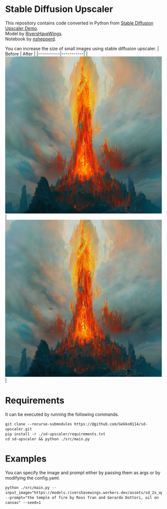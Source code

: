 # Stable Diffusion Upscaler
This repository contains code converted in Python from [Stable Diffusion Upscaler Demo](https://t.co/aNqKfn1Mxl).  
Model by [RiversHaveWings](https://twitter.com/RiversHaveWings).  
Notebook by [nshepperd](https://twitter.com/nshepperd1).

You can increase the size of small images using stable diffusion upscaler.
| Before | After |
|-----------|-----------|
| ![Before](images/sd_2x_upscaler_demo_before.png)     | ![After](images/sd_2x_upscaler_demo_after.png)     |

# Requirements
It can be executed by running the following commands.

```
git clone --recurse-submodules https://@github.com/Gekko0114/sd-upscaler.git
pip install -r ./sd-upscaler/requirements.txt
cd sd-upscaler && python ./src/main.py
```
# Examples
You can specify the image and prompt either by passing them as args or by modifying the config.yaml.

```
python ./src/main.py --input_image="https://models.rivershavewings.workers.dev/assets/sd_2x_upscaler_demo.png" --prompt="the temple of fire by Ross Tran and Gerardo Dottori, oil on canvas" --seed=1
```
